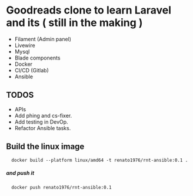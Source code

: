 # Goodreads clone to learn Laravel and its ( still in the making ) 
   - Filament (Admin panel)
   - Livewire
   - Mysql
   - Blade components
   - Docker
   - CI/CD (Gitlab)
   - Ansible

## TODOS

   - APIs
   - Add phing and cs-fixer.
   - Add testing in DevOp.
   - Refactor Ansible tasks.

## Build the linux image
      docker build --platform linux/amd64 -t renato1976/rnt-ansible:0.1 .
   ##### and push it
      docker push renato1976/rnt-ansible:0.1 


